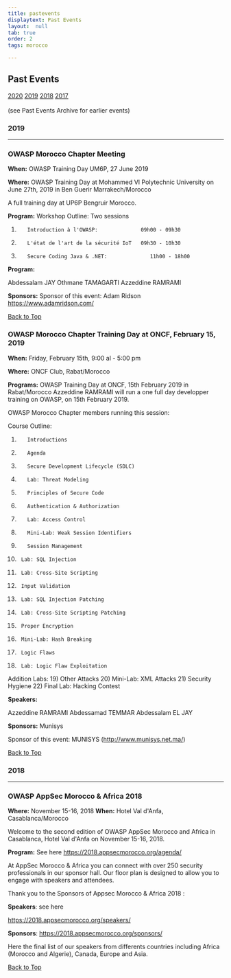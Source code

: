 ```yaml
---
title: pastevents
displaytext: Past Events
layout:  null
tab: true
order: 2
tags: morocco

---
```


## Past Events ##

[2020](#2020)   [2019](#2019)   [2018](#2018)   [2017](#2017)  
<br/>(see Past Events Archive for earlier events)

### 2019 ###
---

### OWASP Morocco Chapter Meeting ###

**When:** OWASP Training Day UM6P, 27 June 2019

**Where:** OWASP Training Day at Mohammed VI Polytechnic University on June 27th, 2019 in Ben Guerir Marrakech/Morocco

A full training day at UP6P Bengruir Morocco.

**Program:**
Workshop Outline: Two sessions

1)        Introduction à l'OWASP:              09h00 - 09h30
2)        L'état de l'art de la sécurité IoT   09h30 - 10h30
3)        Secure Coding Java & .NET:  		      11h00 - 18h00
  

**Program:**

Abdessalam JAY
Othmane TAMAGARTI
Azzeddine RAMRAMI

**Sponsors:** Sponsor of this event: Adam Ridson https://www.adamridson.com/

[Back to Top](#past-events)

### OWASP Morocco Chapter Training Day at ONCF, February 15, 2019 ###

**When:**  Friday, February 15th, 9:00 al - 5:00 pm

**Where:** ONCF Club, Rabat/Morocco

**Programs:**
OWASP Training Day at ONCF, 15th February 2019 in Rabat/Morocco
Azzeddine RAMRAMI will run a one full day developper training on OWASP, on 15th February 2019.

OWASP Morocco Chapter members running this session:

Course Outline:

1)        Introductions
2)        Agenda
3)        Secure Development Lifecycle (SDLC)
4)        Lab: Threat Modeling
5)        Principles of Secure Code
6)        Authentication & Authorization
7)        Lab: Access Control
8)        Mini-Lab: Weak Session Identifiers
9)        Session Management
10)      Lab: SQL Injection
11)      Lab: Cross-Site Scripting
12)      Input Validation
13)      Lab: SQL Injection Patching
14)      Lab: Cross-Site Scripting Patching
15)      Proper Encryption
16)      Mini-Lab: Hash Breaking
17)      Logic Flaws
18)      Lab: Logic Flaw Exploitation
Addition Labs:
19)      Other Attacks
20)      Mini-Lab: XML Attacks
21)      Security Hygiene
22)      Final Lab: Hacking Contest

**Speakers:**

Azzeddine RAMRAMI
Abdessamad TEMMAR
Abdessalam EL JAY

**Sponsors:** Munisys

Sponsor of this event: MUNISYS (http://www.munisys.net.ma/)

[Back to Top](#past-events)


### 2018 ###
---

### OWASP AppSec Morocco & Africa 2018 ###

**Where:** November 15-16, 2018
**When:** Hotel Val d'Anfa, Casablanca/Morocco

Welcome to the second edition of OWASP AppSec Morocco and Africa in Casablanca, Hotel Val d'Anfa on November 15-16, 2018.

**Program:** See here https://2018.appsecmorocco.org/agenda/

At AppSec Morocco & Africa you can connect with over 250 security professionals in our sponsor hall. Our floor plan is designed to allow you to engage with speakers and attendees.

Thank you to the Sponsors of Appsec Morocco & Africa 2018 :

**Speakers**: see here

https://2018.appsecmorocco.org/speakers/

**Sponsors**:
https://2018.appsecmorocco.org/sponsors/

Here the final list of our speakers from differents countries including Africa (Morocco and Algerie), Canada, Europe and Asia.


[Back to Top](#past-events)
